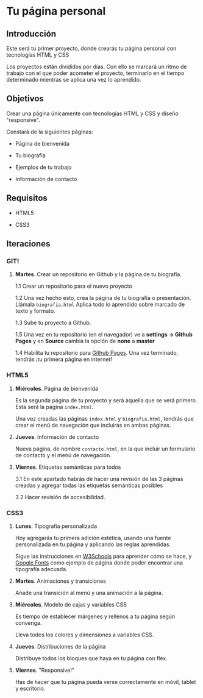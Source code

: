 # Tu página personal #

## Introducción ##

Este será tu primer proyecto, donde crearás tu página personal con tecnologías HTML y CSS

Los proyectos están divididos por días. Con ello se marcará un ritmo de trabajo con el que poder acometer el proyecto, terminarlo en el tiempo determinado mientras se aplica una vez lo aprendido.

## Objetivos ##

Crear una página únicamente con tecnologías HTML y CSS y diseño "responsive".

Constará de la siguientes páginas:

- Página de bienvenida

- Tu biografía

- Ejemplos de tu trabajo

- Información de contacto

## Requisitos ##

- HTML5

- CSS3

## Iteraciones ##

### GIT! ###

1. **Martes**. Crear un repositorio en Github y la página de tu biografía.

    1.1 Crear un repositorio para el nuevo proyecto

    1.2 Una vez hecho esto, crea la página de tu biografía o presentación. Llámala `biografia.html` Aplica todo lo aprendido sobre marcado de texto y formato.

    1.3 Sube tu proyecto a Github.
    
    1.5 Una vez en tu repositorio (en el navegador) ve a **settings -> Github Pages** y en **Source** cambia la opción de **none** a **master**

    1.4 Habilita tu repositorio para [Github Pages](https://pages.github.com/). Una vez terminado, tendrás ¡tu primera página en internet!

### HTML5 ###

1. **Miércoles**. Página de bienvenida

    Es la segunda página de tu proyecto y será aquella que se verá primero. Esta será la página `index.html`.

    Una vez creadas las páginas `index.html` y `biografia.html`, tendrás que crear el menú de navegación que incluirás en ambas páginas.

2. **Jueves**. Información de contacto

    Nueva página, de nombre `contacto.html`, en la que incluir un formulario de contacto y el menú de navegación.

3. **Viernes**. Etiquetas semánticas para todos

    3.1 En este apartado habrás de hacer una revisión de las 3 páginas creadas y agregar todas las etiquetas semánticas posibles

    3.2 Hacer revisión de accesibilidad.

### CSS3 ###

1. **Lunes**. Tipografía personalizada

    Hoy agregarás tu primera adición estética, usando una fuente personalizada en tu página y aplicando las reglas aprendidas.

    Sigue las instrucciones en [W3Schools](https://www.w3schools.com/howto/howto_google_fonts.asp) para aprender cómo se hace, y [Google Fonts](https://fonts.google.com) como ejemplo de página donde poder encontrar una tipografía adecuada.

2. **Martes**. Animaciones y transiciones

    Añade una transición al menú y una animación a la página.

3. **Miércoles**. Modelo de cajas y variables CSS

    Es tiempo de establecer márgenes y rellenos a tu página según convenga.

    Lleva todos los colores y dimensiones a variables CSS.

4. **Jueves**. Distribuciones de la página

    Distribuye todos los bloques que haya en tu página con flex.

5. **Viernes**. "Responsive!"

    Has de hacer que tu página pueda verse correctamente en móvil, tablet y escritorio.
